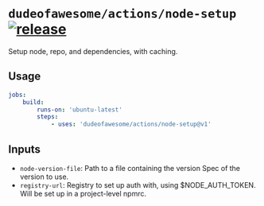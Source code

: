 # `dudeofawesome/actions/node-setup` [![release](https://github.com/dudeofawesome/actions/actions/workflows/test-node-setup.yaml/badge.svg)](https://github.com/dudeofawesome/actions/actions/workflows/test-node-setup.yaml)

Setup node, repo, and dependencies, with caching.

## Usage

```yaml
jobs:
    build:
        runs-on: 'ubuntu-latest'
        steps:
            - uses: 'dudeofawesome/actions/node-setup@v1'
```

## Inputs

-   `node-version-file`: Path to a file containing the version Spec of the version to use.
-   `registry-url`: Registry to set up auth with, using $NODE_AUTH_TOKEN. Will be set up in a project-level npmrc.
